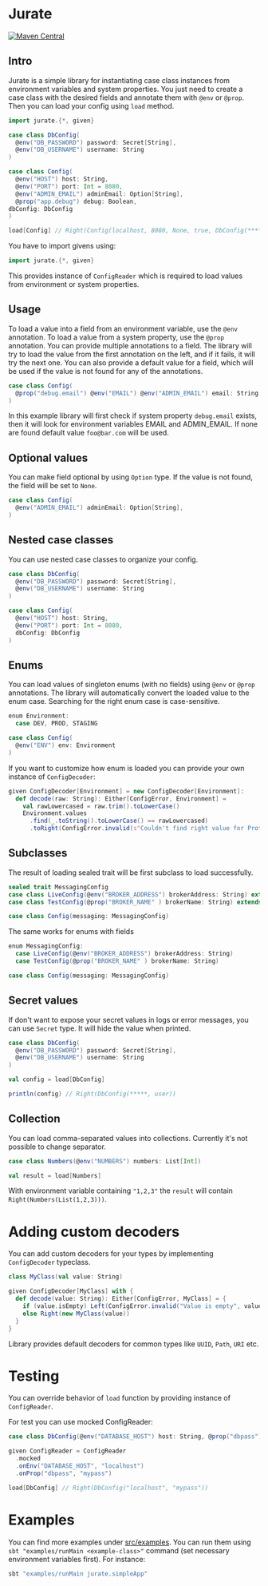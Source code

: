 
# Jurate

[![Maven Central](https://maven-badges.sml.io/maven-central/io.github.katlasik/jurate_3/badge.svg)](https://maven-badges.sml.io/maven-central/io.github.katlasik/jurate_3)
## Intro

Jurate is a simple library for instantiating case class instances from environment variables and system properties. You just need to create a case class with the desired fields and annotate them with `@env` or `@prop`. Then you can load your config using `load` method.

```scala
import jurate.{*, given}

case class DbConfig(
  @env("DB_PASSWORD") password: Secret[String],
  @env("DB_USERNAME") username: String
)

case class Config(
  @env("HOST") host: String,
  @env("PORT") port: Int = 8080,
  @env("ADMIN_EMAIL") adminEmail: Option[String],
  @prop("app.debug") debug: Boolean,
dbConfig: DbConfig
)

load[Config] // Right(Config(localhost, 8080, None, true, DbConfig(*****, user)))
```

You have to import givens using:

```scala
import jurate.{*, given}
```

This provides instance of `ConfigReader` which is required to load values from environment or system properties.

## Usage

To load a value into a field from an environment variable, use the `@env` annotation. To load a value from a system property, use the `@prop` annotation.
You can provide multiple annotations to a field. The library will try to load the value from the first annotation on the left, and if it fails, it will try the next one.
You can also provide a default value for a field, which will be used if the value is not found for any of the annotations.

```scala
case class Config(
  @prop("debug.email") @env("EMAIL") @env("ADMIN_EMAIL") email: String = "foo@bar.com"
)
```

In this example library will first check if system property `debug.email` exists, then it will look for environment variables EMAIL and ADMIN_EMAIL. If none are found default value `foo@bar.com` will be used.

## Optional values
You can make field optional by using `Option` type. If the value is not found, the field will be set to `None`.

```scala
case class Config(
  @env("ADMIN_EMAIL") adminEmail: Option[String],
)
```

## Nested case classes
You can use nested case classes to organize your config.

```scala
case class DbConfig(
  @env("DB_PASSWORD") password: Secret[String],
  @env("DB_USERNAME") username: String
) 

case class Config(
  @env("HOST") host: String,
  @env("PORT") port: Int = 8080,
  dbConfig: DbConfig
)
```

## Enums
You can load values of singleton enums (with no fields) using `@env` or `@prop` annotations. The library will automatically convert the loaded value to the enum case. Searching for the right enum case is case-sensitive.

```scala
enum Environment:
  case DEV, PROD, STAGING

case class Config(
  @env("ENV") env: Environment
)
```

If you want to customize how enum is loaded you can provide your own instance of `ConfigDecoder`:

```scala
given ConfigDecoder[Environment] = new ConfigDecoder[Environment]:
  def decode(raw: String): Either[ConfigError, Environment] = 
    val rawLowercased = raw.trim().toLowerCase()
    Environment.values
      .find(_.toString().toLowerCase() == rawLowercased)
      .toRight(ConfigError.invalid(s"Couldn't find right value for Protocol", raw))
```

## Subclasses
The result of loading sealed trait will be first subclass to load successfully.

```scala
sealed trait MessagingConfig
case class LiveConfig(@env("BROKER_ADDRESS") brokerAddress: String) extends MessagingConfig
case class TestConfig(@prop("BROKER_NAME" ) brokerName: String) extends MessagingConfig

case class Config(messaging: MessagingConfig)
```

The same works for enums with fields
```scala
enum MessagingConfig: 
  case LiveConfig(@env("BROKER_ADDRESS") brokerAddress: String)
  case TestConfig(@prop("BROKER_NAME" ) brokerName: String)

case class Config(messaging: MessagingConfig)
```

## Secret values
If don't want to expose your secret values in logs or error messages, you can use `Secret` type. It will hide the value when printed.

```scala
case class DbConfig(
  @env("DB_PASSWORD") password: Secret[String],
  @env("DB_USERNAME") username: String
)

val config = load[DbConfig]

println(config) // Right(DbConfig(*****, user))
```

## Collection
You can load comma-separated values into collections. Currently it's not possible to change separator.

```scala
case class Numbers(@env("NUMBERS") numbers: List[Int])

val result = load[Numbers]
```

With environment variable containing `"1,2,3"` the `result` will contain `Right(Numbers(List(1,2,3)))`.

# Adding custom decoders
You can add custom decoders for your types by implementing `ConfigDecoder` typeclass.


```scala
class MyClass(val value: String)

given ConfigDecoder[MyClass] with {
  def decode(value: String): Either[ConfigError, MyClass] = {
    if (value.isEmpty) Left(ConfigError.invalid("Value is empty", value))
    else Right(new MyClass(value))
  }
}
```

Library provides default decoders for common types like `UUID`, `Path`, `URI` etc.

# Testing

You can override behavior of `load` function by providing instance of `ConfigReader`.

For test you can use mocked ConfigReader:


```scala
case class DbConfig(@env("DATABASE_HOST") host: String, @prop("dbpass") password: String)

given ConfigReader = ConfigReader
  .mocked
  .onEnv("DATABASE_HOST", "localhost")
  .onProp("dbpass", "mypass")

load[DbConfig] // Right(DbConfig("localhost", "mypass"))

```

# Examples
You can find more examples under [src/examples](./src/examples/scala). 
You can run them using `sbt "examples/runMain <example-class>"` command (set necessary environment variables first). For instance:

```bash
sbt "examples/runMain jurate.simpleApp"
```